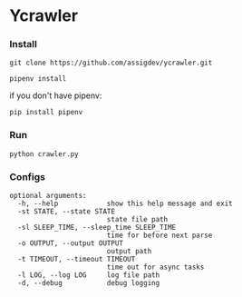 # Ycrawler

### Install


    git clone https://github.com/assigdev/ycrawler.git
    
    pipenv install
    
if you don't have pipenv:
    
    pip install pipenv

### Run

    python crawler.py

### Configs
    
    optional arguments:
      -h, --help            show this help message and exit
      -st STATE, --state STATE
                            state file path
      -sl SLEEP_TIME, --sleep_time SLEEP_TIME
                            time for before next parse
      -o OUTPUT, --output OUTPUT
                            output path
      -t TIMEOUT, --timeout TIMEOUT
                            time out for async tasks
      -l LOG, --log LOG     log file path
      -d, --debug           debug logging
